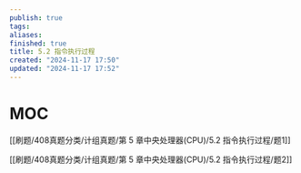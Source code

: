 ```yaml
---
publish: true
tags: 
aliases: 
finished: true
title: 5.2 指令执行过程
created: "2024-11-17 17:50"
updated: "2024-11-17 17:52"
---
```

# MOC

[[刷题/408真题分类/计组真题/第 5 章中央处理器(CPU)/5.2 指令执行过程/题1]]

[[刷题/408真题分类/计组真题/第 5 章中央处理器(CPU)/5.2 指令执行过程/题2]]